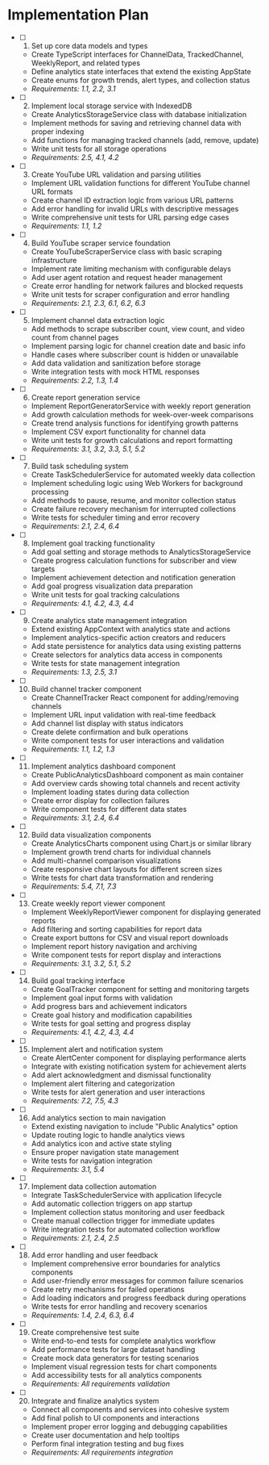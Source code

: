 # Implementation Plan

- [ ] 1. Set up core data models and types
  - Create TypeScript interfaces for ChannelData, TrackedChannel, WeeklyReport, and related types
  - Define analytics state interfaces that extend the existing AppState
  - Create enums for growth trends, alert types, and collection status
  - _Requirements: 1.1, 2.2, 3.1_

- [ ] 2. Implement local storage service with IndexedDB
  - Create AnalyticsStorageService class with database initialization
  - Implement methods for saving and retrieving channel data with proper indexing
  - Add functions for managing tracked channels (add, remove, update)
  - Write unit tests for all storage operations
  - _Requirements: 2.5, 4.1, 4.2_

- [ ] 3. Create YouTube URL validation and parsing utilities
  - Implement URL validation functions for different YouTube channel URL formats
  - Create channel ID extraction logic from various URL patterns
  - Add error handling for invalid URLs with descriptive messages
  - Write comprehensive unit tests for URL parsing edge cases
  - _Requirements: 1.1, 1.2_

- [ ] 4. Build YouTube scraper service foundation
  - Create YouTubeScraperService class with basic scraping infrastructure
  - Implement rate limiting mechanism with configurable delays
  - Add user agent rotation and request header management
  - Create error handling for network failures and blocked requests
  - Write unit tests for scraper configuration and error handling
  - _Requirements: 2.1, 2.3, 6.1, 6.2, 6.3_

- [ ] 5. Implement channel data extraction logic
  - Add methods to scrape subscriber count, view count, and video count from channel pages
  - Implement parsing logic for channel creation date and basic info
  - Handle cases where subscriber count is hidden or unavailable
  - Add data validation and sanitization before storage
  - Write integration tests with mock HTML responses
  - _Requirements: 2.2, 1.3, 1.4_

- [ ] 6. Create report generation service
  - Implement ReportGeneratorService with weekly report generation
  - Add growth calculation methods for week-over-week comparisons
  - Create trend analysis functions for identifying growth patterns
  - Implement CSV export functionality for channel data
  - Write unit tests for growth calculations and report formatting
  - _Requirements: 3.1, 3.2, 3.3, 5.1, 5.2_

- [ ] 7. Build task scheduling system
  - Create TaskSchedulerService for automated weekly data collection
  - Implement scheduling logic using Web Workers for background processing
  - Add methods to pause, resume, and monitor collection status
  - Create failure recovery mechanism for interrupted collections
  - Write tests for scheduler timing and error recovery
  - _Requirements: 2.1, 2.4, 6.4_

- [ ] 8. Implement goal tracking functionality
  - Add goal setting and storage methods to AnalyticsStorageService
  - Create progress calculation functions for subscriber and view targets
  - Implement achievement detection and notification generation
  - Add goal progress visualization data preparation
  - Write unit tests for goal tracking calculations
  - _Requirements: 4.1, 4.2, 4.3, 4.4_

- [ ] 9. Create analytics state management integration
  - Extend existing AppContext with analytics state and actions
  - Implement analytics-specific action creators and reducers
  - Add state persistence for analytics data using existing patterns
  - Create selectors for analytics data access in components
  - Write tests for state management integration
  - _Requirements: 1.3, 2.5, 3.1_

- [ ] 10. Build channel tracker component
  - Create ChannelTracker React component for adding/removing channels
  - Implement URL input validation with real-time feedback
  - Add channel list display with status indicators
  - Create delete confirmation and bulk operations
  - Write component tests for user interactions and validation
  - _Requirements: 1.1, 1.2, 1.3_

- [ ] 11. Implement analytics dashboard component
  - Create PublicAnalyticsDashboard component as main container
  - Add overview cards showing total channels and recent activity
  - Implement loading states during data collection
  - Create error display for collection failures
  - Write component tests for different data states
  - _Requirements: 3.1, 2.4, 6.4_

- [ ] 12. Build data visualization components
  - Create AnalyticsCharts component using Chart.js or similar library
  - Implement growth trend charts for individual channels
  - Add multi-channel comparison visualizations
  - Create responsive chart layouts for different screen sizes
  - Write tests for chart data transformation and rendering
  - _Requirements: 5.4, 7.1, 7.3_

- [ ] 13. Create weekly report viewer component
  - Implement WeeklyReportViewer component for displaying generated reports
  - Add filtering and sorting capabilities for report data
  - Create export buttons for CSV and visual report downloads
  - Implement report history navigation and archiving
  - Write component tests for report display and interactions
  - _Requirements: 3.1, 3.2, 5.1, 5.2_

- [ ] 14. Build goal tracking interface
  - Create GoalTracker component for setting and monitoring targets
  - Implement goal input forms with validation
  - Add progress bars and achievement indicators
  - Create goal history and modification capabilities
  - Write tests for goal setting and progress display
  - _Requirements: 4.1, 4.2, 4.3, 4.4_

- [ ] 15. Implement alert and notification system
  - Create AlertCenter component for displaying performance alerts
  - Integrate with existing notification system for achievement alerts
  - Add alert acknowledgment and dismissal functionality
  - Implement alert filtering and categorization
  - Write tests for alert generation and user interactions
  - _Requirements: 7.2, 7.5, 4.3_

- [ ] 16. Add analytics section to main navigation
  - Extend existing navigation to include "Public Analytics" option
  - Update routing logic to handle analytics views
  - Add analytics icon and active state styling
  - Ensure proper navigation state management
  - Write tests for navigation integration
  - _Requirements: 3.1, 5.4_

- [ ] 17. Implement data collection automation
  - Integrate TaskSchedulerService with application lifecycle
  - Add automatic collection triggers on app startup
  - Implement collection status monitoring and user feedback
  - Create manual collection trigger for immediate updates
  - Write integration tests for automated collection workflow
  - _Requirements: 2.1, 2.4, 2.5_

- [ ] 18. Add error handling and user feedback
  - Implement comprehensive error boundaries for analytics components
  - Add user-friendly error messages for common failure scenarios
  - Create retry mechanisms for failed operations
  - Add loading indicators and progress feedback during operations
  - Write tests for error handling and recovery scenarios
  - _Requirements: 1.4, 2.4, 6.3, 6.4_

- [ ] 19. Create comprehensive test suite
  - Write end-to-end tests for complete analytics workflow
  - Add performance tests for large dataset handling
  - Create mock data generators for testing scenarios
  - Implement visual regression tests for chart components
  - Add accessibility tests for all analytics components
  - _Requirements: All requirements validation_

- [ ] 20. Integrate and finalize analytics system
  - Connect all components and services into cohesive system
  - Add final polish to UI components and interactions
  - Implement proper error logging and debugging capabilities
  - Create user documentation and help tooltips
  - Perform final integration testing and bug fixes
  - _Requirements: All requirements integration_